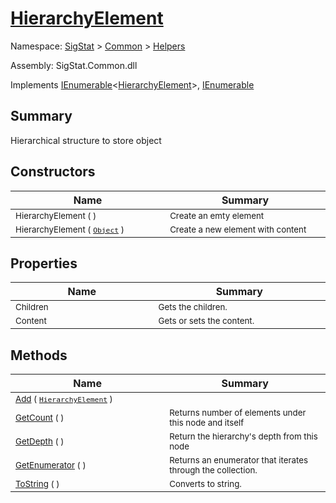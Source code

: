 # [HierarchyElement](./HierarchyElement.md)

Namespace: [SigStat](../../) > [Common](./../README.md) > [Helpers](./README.md)

Assembly: SigStat.Common.dll

Implements [IEnumerable](https://docs.microsoft.com/en-us/dotnet/api/System.Collections.Generic.IEnumerable-1)\<[HierarchyElement](./HierarchyElement.md)>, [IEnumerable](https://docs.microsoft.com/en-us/dotnet/api/System.Collections.IEnumerable)

## Summary
Hierarchical structure to store object

## Constructors

| Name<div><a href="#"><img width=400></a></div> | Summary<div><a href="#"><img width=475></a></div> | 
| --- | --- | 
| <sub>HierarchyElement (  )</sub> | <sub>Create an emty element</sub> | 
| <sub>HierarchyElement ( [`Object`](https://docs.microsoft.com/en-us/dotnet/api/System.Object) )</sub> | <sub>Create a new element with content</sub> | 


## Properties

| Name<div><a href="#"><img width=400></a></div> | Summary<div><a href="#"><img width=475></a></div> | 
| --- | --- | 
| <sub>Children</sub> | <sub>Gets the children.</sub> | 
| <sub>Content</sub> | <sub>Gets or sets the content.</sub> | 


## Methods

| Name<div><a href="#"><img width=400></a></div> | Summary<div><a href="#"><img width=475></a></div> | 
| --- | --- | 
| <sub>[Add](./Methods/HierarchyElement--Add.md) ( [`HierarchyElement`](./HierarchyElement.md) )</sub> | <sub></sub> | 
| <sub>[GetCount](./Methods/HierarchyElement--GetCount.md) (  )</sub> | <sub>Returns number of elements under this node and itself</sub> | 
| <sub>[GetDepth](./Methods/HierarchyElement--GetDepth.md) (  )</sub> | <sub>Return the hierarchy's depth from this node</sub> | 
| <sub>[GetEnumerator](./Methods/HierarchyElement--GetEnumerator.md) (  )</sub> | <sub>Returns an enumerator that iterates through the collection.</sub> | 
| <sub>[ToString](./Methods/HierarchyElement--ToString.md) (  )</sub> | <sub>Converts to string.</sub> | 


